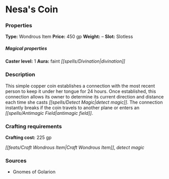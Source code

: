 ﻿---
Title: "Nesa's Coin"
Type: "Wondrous Item"
Price: "450 gp"
Weight: "–"
Slot: "Slotless"
Caster level: "1"
Aura: "faint divination"
Description: |
  "This simple copper coin establishes a connection with the most recent person to keep it under her tongue for 24 hours. Once established, this connection allows its owner to determine its current direction and distance each time she casts _detect magic_. The connection instantly breaks if the coin travels to another plane or enters an _antimagic field_."
Crafting cost: "225 gp"
Sources: "['Gnomes of Golarion']"
---

# Nesa's Coin

### Properties

**Type:** Wondrous Item **Price:** 450 gp **Weight:** – **Slot:** Slotless

##### Magical properties

**Caster level:** 1 **Aura:** faint _[[spells/Divination|divination]]_

### Description

This simple copper coin establishes a connection with the most recent person to keep it under her tongue for 24 hours. Once established, this connection allows its owner to determine its current direction and distance each time she casts _[[spells/Detect Magic|detect magic]]_. The connection instantly breaks if the coin travels to another plane or enters an _[[spells/Antimagic Field|antimagic field]]_.

### Crafting requirements

**Crafting cost:** 225 gp

_[[feats/Craft Wondrous Item|Craft Wondrous Item]]_, _detect magic_

### Sources

* Gnomes of Golarion